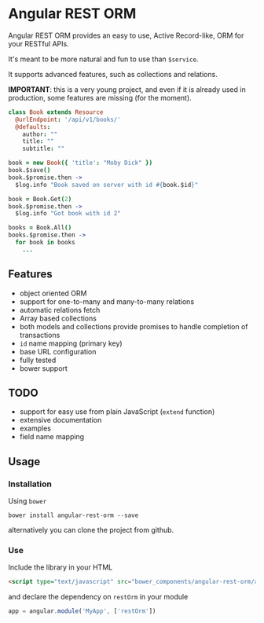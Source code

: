 Angular REST ORM
================

Angular REST ORM provides an easy to use, Active Record-like, ORM for your RESTful APIs.

It's meant to be more natural and fun to use than `$service`.

It supports advanced features, such as collections and relations.

**IMPORTANT**: this is a very young project, and even if it is already used in production, some features are missing (for the moment).

```coffeescript
class Book extends Resource
  @urlEndpoint: '/api/v1/books/'
  @defaults:
    author: ""
    title: ""
    subtitle: ""

book = new Book({ 'title': "Moby Dick" })
book.$save()
book.$promise.then ->
  $log.info "Book saved on server with id #{book.$id}"

book = Book.Get(2)
book.$promise.then ->
  $log.info "Got book with id 2"

books = Book.All()
books.$promise.then ->
  for book in books
    ...
```

## Features

* object oriented ORM
* support for one-to-many and many-to-many relations
* automatic relations fetch
* Array based collections
* both models and collections provide promises to handle completion of transactions
* `id` name mapping (primary key)
* base URL configuration
* fully tested
* bower support

## TODO

* support for easy use from plain JavaScript (`extend` function)
* extensive documentation
* examples
* field name mapping

## Usage

### Installation

Using `bower`

```
bower install angular-rest-orm --save
```

alternatively you can clone the project from github.

### Use

Include the library in your HTML

```html
<script type="text/javascript" src="bower_components/angular-rest-orm/angular-rest-orm.min.js"></script>
```

and declare the dependency on `restOrm` in your module

```javascript
app = angular.module('MyApp', ['restOrm'])
```
